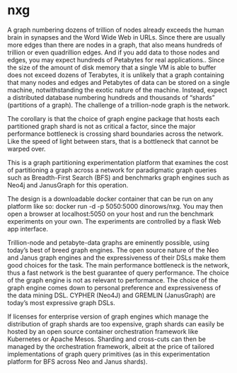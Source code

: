 # nxg

A graph numbering dozens of trillion of nodes already exceeds the human brain in synapses and the Word Wide Web in URLs. Since there are usually more edges than there are nodes in a graph, that also means hundreds of trillion or even quadrillion edges. And if you add data to those nodes and edges, you may expect hundreds of Petabytes for real applications.. Since the size of the amount of disk memory that a single VM is able to buffer does not exceed dozens of Terabytes, it is unlikely that a graph containing that many nodes and edges and Petabytes of data can be stored on a single machine, notwithstanding the exotic nature of the machine. Instead, expect a distributed database numbering hundreds and thousands of “shards” (partitions of a graph). The challenge of a trillion-node graph is the network. 

The corollary is that the choice of graph engine package that hosts each partitioned graph shard is not as critical a factor, since the major performance bottleneck is crossing shard boundaries across the network. Like the speed of light between stars, that is a bottleneck that cannot be warped over. 

This is a graph partitioning experimentation platform that examines the cost of partitioning a graph across a network for paradigmatic graph queries such as Breadth-First Search (BFS) and benchmarks graph engines such as Neo4j and JanusGraph for this operation. 

The design is a downloadable docker container that can be run on any platform like so: docker run -d -p 5050:5000 dinorows/nxg. You may then open a browser at localhost:5050 on your host and run the benchmark experiments on your own. The experiments are controlled by a flask Web app interface. 

Trillion-node and petabyte-data graphs are eminently possible, using today’s best of breed graph engines. The open source nature of the Neo and Janus graph engines and the expressiveness of their DSLs make them good choices for the task. The main performance bottleneck is the network, thus a fast network is the best guarantee of query performance. The choice of the graph engine is not as relevant to performance. The choice of the graph engine comes down to personal preference and expressiveness of the data mining DSL. CYPHER (Neo4J) and GREMLIN (JanusGraph) are today’s most expressive graph DSLs.

If licenses for enterprise version of graph engines which manage the distribution of graph shards are too expensive, graph shards can easily be hosted by an open source container orchestration framework like Kubernetes or Apache Mesos. Sharding and cross-cuts can then be managed by the orchestration framework, albeit at the price of tailored implementations of graph query primitives (as in this experimentation platform for BFS across Neo and Janus shards). 

